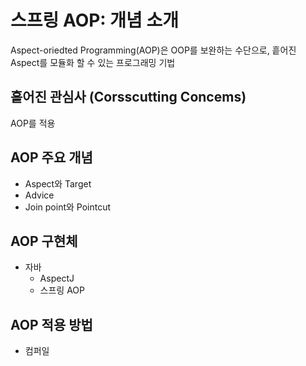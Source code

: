 # 스프링 AOP: 개념 소개
Aspect-oriedted Programming(AOP)은 OOP를 보완하는 수단으로, 흩어진 Aspect를 모듈화 할 수 있는 프로그래밍 기법

## 흩어진 관심사 (Corsscutting Concems)


AOP를 적용

## AOP 주요 개념
- Aspect와 Target
- Advice
- Join point와 Pointcut

## AOP 구현체
- 자바
  + AspectJ
  + 스프링 AOP

## AOP 적용 방법
- 컴퍼일
